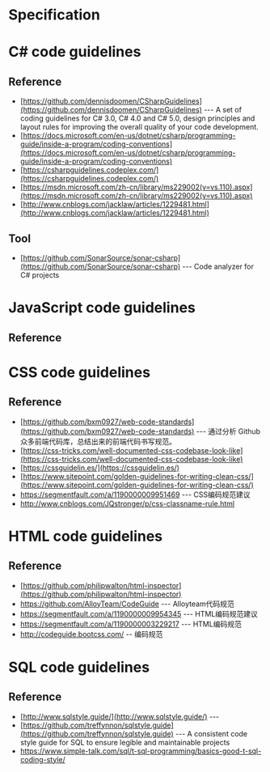

# Specification
# C# code guidelines
## Reference
* [https://github.com/dennisdoomen/CSharpGuidelines](https://github.com/dennisdoomen/CSharpGuidelines) --- A set of coding guidelines for C# 3.0, C# 4.0 and C# 5.0, design principles and layout rules for improving the overall quality of your code development. 
* [https://docs.microsoft.com/en-us/dotnet/csharp/programming-guide/inside-a-program/coding-conventions](https://docs.microsoft.com/en-us/dotnet/csharp/programming-guide/inside-a-program/coding-conventions)
* [https://csharpguidelines.codeplex.com/](https://csharpguidelines.codeplex.com/)
* [https://msdn.microsoft.com/zh-cn/library/ms229002(v=vs.110).aspx](https://msdn.microsoft.com/zh-cn/library/ms229002(v=vs.110).aspx)
* [http://www.cnblogs.com/jacklaw/articles/1229481.html](http://www.cnblogs.com/jacklaw/articles/1229481.html)
## Tool
* [https://github.com/SonarSource/sonar-csharp](https://github.com/SonarSource/sonar-csharp) --- Code analyzer for C# projects 
# JavaScript code guidelines
## Reference

# CSS code guidelines
## Reference
* [https://github.com/bxm0927/web-code-standards](https://github.com/bxm0927/web-code-standards) --- 通过分析 Github 众多前端代码库，总结出来的前端代码书写规范。 
* [https://css-tricks.com/well-documented-css-codebase-look-like](https://css-tricks.com/well-documented-css-codebase-look-like)
* [https://cssguidelin.es/](https://cssguidelin.es/) 
* [https://www.sitepoint.com/golden-guidelines-for-writing-clean-css/](https://www.sitepoint.com/golden-guidelines-for-writing-clean-css/)
* https://segmentfault.com/a/1190000009951469 --- CSS编码规范建议 
* http://www.cnblogs.com/JQstronger/p/css-classname-rule.html



# HTML code guidelines
## Reference
* [https://github.com/philipwalton/html-inspector](https://github.com/philipwalton/html-inspector)
* https://github.com/AlloyTeam/CodeGuide --- Alloyteam代码规范
* https://segmentfault.com/a/1190000009954345 --- HTML编码规范建议 
* https://segmentfault.com/a/1190000003229217 --- HTML编码规范 
* http://codeguide.bootcss.com/ -- 编码规范

# SQL code guidelines
## Reference
* [http://www.sqlstyle.guide/](http://www.sqlstyle.guide/) ---
* [https://github.com/treffynnon/sqlstyle.guide](https://github.com/treffynnon/sqlstyle.guide) --- A consistent code style guide for SQL to ensure legible and maintainable projects 
* https://www.simple-talk.com/sql/t-sql-programming/basics-good-t-sql-coding-style/

